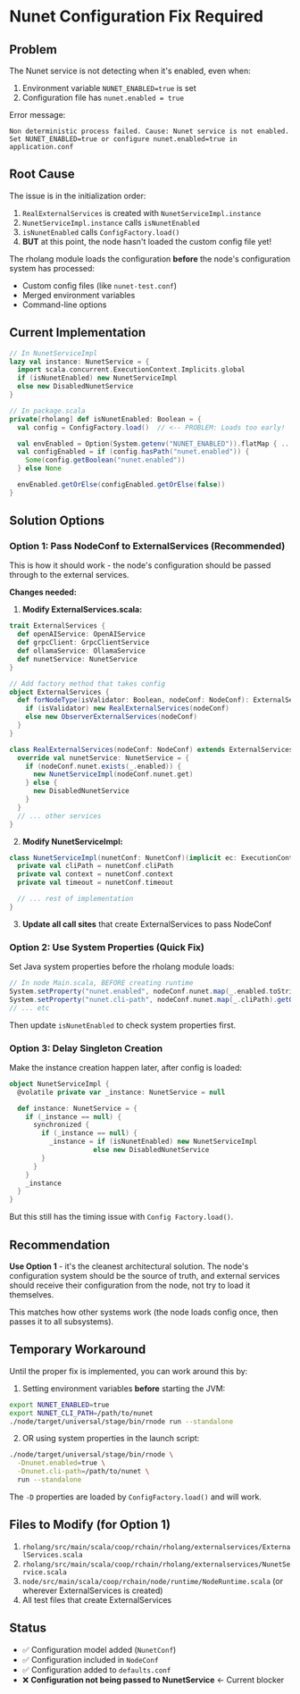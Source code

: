 # Nunet Configuration Fix Required

## Problem

The Nunet service is not detecting when it's enabled, even when:
1. Environment variable `NUNET_ENABLED=true` is set
2. Configuration file has `nunet.enabled = true`

Error message:
```
Non deterministic process failed. Cause: Nunet service is not enabled.
Set NUNET_ENABLED=true or configure nunet.enabled=true in application.conf
```

## Root Cause

The issue is in the initialization order:

1. `RealExternalServices` is created with `NunetServiceImpl.instance`
2. `NunetServiceImpl.instance` calls `isNunetEnabled`
3. `isNunetEnabled` calls `ConfigFactory.load()`
4. **BUT** at this point, the node hasn't loaded the custom config file yet!

The rholang module loads the configuration **before** the node's configuration system has processed:
- Custom config files (like `nunet-test.conf`)
- Merged environment variables
- Command-line options

## Current Implementation

```scala
// In NunetServiceImpl
lazy val instance: NunetService = {
  import scala.concurrent.ExecutionContext.Implicits.global
  if (isNunetEnabled) new NunetServiceImpl
  else new DisabledNunetService
}

// In package.scala
private[rholang] def isNunetEnabled: Boolean = {
  val config = ConfigFactory.load()  // <-- PROBLEM: Loads too early!

  val envEnabled = Option(System.getenv("NUNET_ENABLED")).flatMap { ... }
  val configEnabled = if (config.hasPath("nunet.enabled")) {
    Some(config.getBoolean("nunet.enabled"))
  } else None

  envEnabled.getOrElse(configEnabled.getOrElse(false))
}
```

## Solution Options

### Option 1: Pass NodeConf to ExternalServices (Recommended)

This is how it should work - the node's configuration should be passed through to the external services.

**Changes needed:**

1. **Modify ExternalServices.scala:**
```scala
trait ExternalServices {
  def openAIService: OpenAIService
  def grpcClient: GrpcClientService
  def ollamaService: OllamaService
  def nunetService: NunetService
}

// Add factory method that takes config
object ExternalServices {
  def forNodeType(isValidator: Boolean, nodeConf: NodeConf): ExternalServices = {
    if (isValidator) new RealExternalServices(nodeConf)
    else new ObserverExternalServices(nodeConf)
  }
}

class RealExternalServices(nodeConf: NodeConf) extends ExternalServices {
  override val nunetService: NunetService = {
    if (nodeConf.nunet.exists(_.enabled)) {
      new NunetServiceImpl(nodeConf.nunet.get)
    } else {
      new DisabledNunetService
    }
  }
  // ... other services
}
```

2. **Modify NunetServiceImpl:**
```scala
class NunetServiceImpl(nunetConf: NunetConf)(implicit ec: ExecutionContext) extends NunetService {
  private val cliPath = nunetConf.cliPath
  private val context = nunetConf.context
  private val timeout = nunetConf.timeout

  // ... rest of implementation
}
```

3. **Update all call sites** that create ExternalServices to pass NodeConf

### Option 2: Use System Properties (Quick Fix)

Set Java system properties before the rholang module loads:

```scala
// In node Main.scala, BEFORE creating runtime
System.setProperty("nunet.enabled", nodeConf.nunet.map(_.enabled.toString).getOrElse("false"))
System.setProperty("nunet.cli-path", nodeConf.nunet.map(_.cliPath).getOrElse("nunet"))
// ... etc
```

Then update `isNunetEnabled` to check system properties first.

### Option 3: Delay Singleton Creation

Make the instance creation happen later, after config is loaded:

```scala
object NunetServiceImpl {
  @volatile private var _instance: NunetService = null

  def instance: NunetService = {
    if (_instance == null) {
      synchronized {
        if (_instance == null) {
          _instance = if (isNunetEnabled) new NunetServiceImpl
                     else new DisabledNunetService
        }
      }
    }
    _instance
  }
}
```

But this still has the timing issue with `Config Factory.load()`.

## Recommendation

**Use Option 1** - it's the cleanest architectural solution. The node's configuration system should be the source of truth, and external services should receive their configuration from the node, not try to load it themselves.

This matches how other systems work (the node loads config once, then passes it to all subsystems).

## Temporary Workaround

Until the proper fix is implemented, you can work around this by:

1. Setting environment variables **before** starting the JVM:
```bash
export NUNET_ENABLED=true
export NUNET_CLI_PATH=/path/to/nunet
./node/target/universal/stage/bin/rnode run --standalone
```

2. OR using system properties in the launch script:
```bash
./node/target/universal/stage/bin/rnode \
  -Dnunet.enabled=true \
  -Dnunet.cli-path=/path/to/nunet \
  run --standalone
```

The `-D` properties are loaded by `ConfigFactory.load()` and will work.

## Files to Modify (for Option 1)

1. `rholang/src/main/scala/coop/rchain/rholang/externalservices/ExternalServices.scala`
2. `rholang/src/main/scala/coop/rchain/rholang/externalservices/NunetService.scala`
3. `node/src/main/scala/coop/rchain/node/runtime/NodeRuntime.scala` (or wherever ExternalServices is created)
4. All test files that create ExternalServices

## Status

- ✅ Configuration model added (`NunetConf`)
- ✅ Configuration included in `NodeConf`
- ✅ Configuration added to `defaults.conf`
- ❌ **Configuration not being passed to NunetService** ← Current blocker
